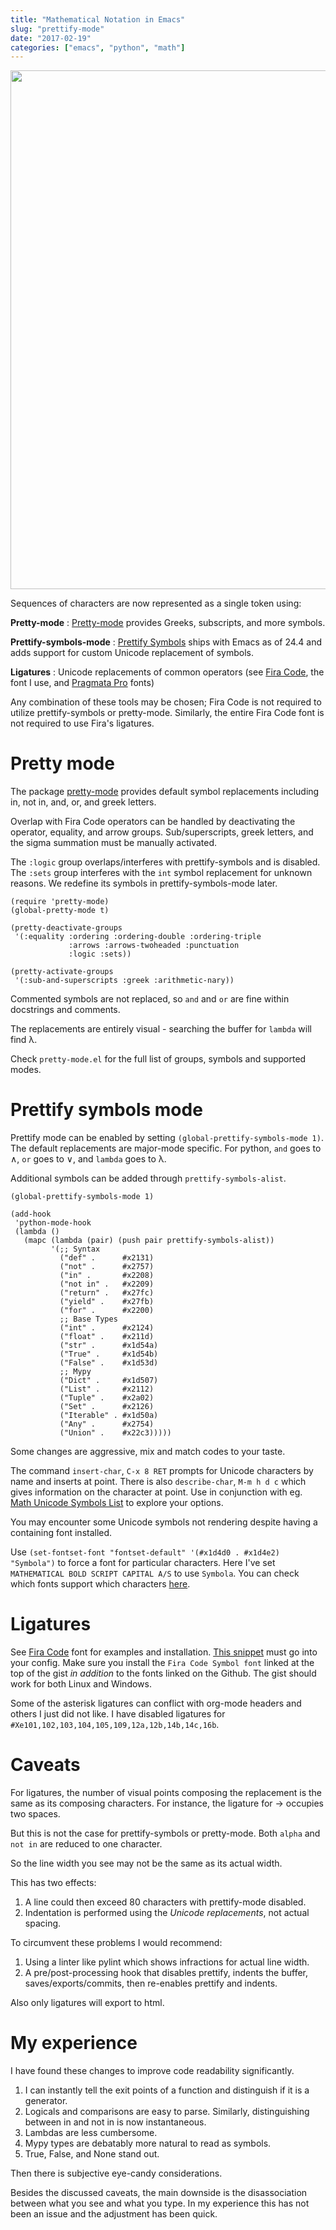 ```yaml
---
title: "Mathematical Notation in Emacs"
slug: "prettify-mode"
date: "2017-02-19"
categories: ["emacs", "python", "math"]
---
```


<img src="/img/prettify-mode.png" width="660" height="830" />

Sequences of characters are now represented as a single token using:

**Pretty-mode**
:   [Pretty-mode](https://github.com/akatov/pretty-mode) provides Greeks,
    subscripts, and more symbols.

**Prettify-symbols-mode**
:   [Prettify
    Symbols](http://emacsredux.com/blog/2014/08/25/a-peek-at-emacs-24-dot-4-prettify-symbols-mode/)
    ships with Emacs as of 24.4 and adds support for custom Unicode replacement
    of symbols.

**Ligatures**
:   Unicode replacements of common operators (see [Fira
    Code](https://github.com/tonsky/FiraCode), the font I use, and [Pragmata
    Pro](https://github.com/fabrizioschiavi/pragmatapro) fonts)

Any combination of these tools may be chosen; Fira Code is not required to
utilize prettify-symbols or pretty-mode. Similarly, the entire Fira Code
font is not required to use Fira's ligatures.

# Pretty mode

The package [pretty-mode](https://github.com/akatov/pretty-mode) provides
default symbol replacements including in, not in, and, or, and greek letters.

Overlap with Fira Code operators can be handled by deactivating the operator,
equality, and arrow groups. Sub/superscripts, greek letters, and the sigma
summation must be manually activated.

The `:logic` group overlaps/interferes with prettify-symbols and is disabled.
The `:sets` group interferes with the `int` symbol replacement for unknown
reasons. We redefine its symbols in prettify-symbols-mode later.

``` {elisp}
(require 'pretty-mode)
(global-pretty-mode t)

(pretty-deactivate-groups
 '(:equality :ordering :ordering-double :ordering-triple
             :arrows :arrows-twoheaded :punctuation
             :logic :sets))

(pretty-activate-groups
 '(:sub-and-superscripts :greek :arithmetic-nary))
```

Commented symbols are not replaced, so `and` and `or` are fine within
docstrings and comments.

The replacements are entirely visual - searching the buffer for `lambda` will
find λ.

Check `pretty-mode.el` for the full list of groups, symbols and supported
modes.

# Prettify symbols mode

Prettify mode can be enabled by setting `(global-prettify-symbols-mode 1)`. The
default replacements are major-mode specific. For python, `and` goes to ∧, `or`
goes to ∨, and `lambda` goes to λ.

Additional symbols can be added through `prettify-symbols-alist`.

``` {elisp}
(global-prettify-symbols-mode 1)

(add-hook
 'python-mode-hook
 (lambda ()
   (mapc (lambda (pair) (push pair prettify-symbols-alist))
         '(;; Syntax
           ("def" .      #x2131)
           ("not" .      #x2757)
           ("in" .       #x2208)
           ("not in" .   #x2209)
           ("return" .   #x27fc)
           ("yield" .    #x27fb)
           ("for" .      #x2200)
           ;; Base Types
           ("int" .      #x2124)
           ("float" .    #x211d)
           ("str" .      #x1d54a)
           ("True" .     #x1d54b)
           ("False" .    #x1d53d)
           ;; Mypy
           ("Dict" .     #x1d507)
           ("List" .     #x2112)
           ("Tuple" .    #x2a02)
           ("Set" .      #x2126)
           ("Iterable" . #x1d50a)
           ("Any" .      #x2754)
           ("Union" .    #x22c3)))))
```

Some changes are aggressive, mix and match codes to your taste.

The command `insert-char`, `C-x 8 RET` prompts for Unicode characters by name
and inserts at point. There is also `describe-char`, `M-m h d c` which gives information on the character at point. Use in conjunction with eg. [Math Unicode Symbols List](https://en.wikipedia.org/wiki/Mathematical_operators_and_symbols_in_Unicode) to explore your options.

You may encounter some Unicode symbols not rendering despite having a
containing font installed.

Use `(set-fontset-font "fontset-default" '(#x1d4d0 . #x1d4e2) "Symbola")` to
force a font for particular characters. Here I've set `MATHEMATICAL BOLD SCRIPT
CAPITAL A/S` to use `Symbola`. You can check which fonts support which
characters [here](http://www.fileformat.info/info/unicode/index.htm).

# Ligatures

See [Fira Code](https://github.com/tonsky/FiraCode) font for examples and
installation. [This
snippet](https://gist.github.com/mordocai/50783defab3c3d1650e068b4d1c91495)
must go into your config. Make sure you install the `Fira Code Symbol font`
linked at the top of the gist *in addition* to the fonts linked on the Github.
The gist should work for both Linux and Windows.

Some of the asterisk ligatures can conflict with org-mode headers and others I
just did not like. I have disabled ligatures for
`#Xe101,102,103,104,105,109,12a,12b,14b,14c,16b`.

# Caveats

For ligatures, the number of visual points composing the replacement is the
same as its composing characters. For instance, the ligature for -&gt; occupies
two spaces.

But this is not the case for prettify-symbols or pretty-mode. Both `alpha` and
`not in` are reduced to one character.

So the line width you see may not be the same as its actual width.

This has two effects:

1.  A line could then exceed 80 characters with prettify-mode disabled.
2.  Indentation is performed using the *Unicode replacements*, not actual
    spacing.

To circumvent these problems I would recommend:

1.  Using a linter like pylint which shows infractions for actual line width.
2.  A pre/post-processing hook that disables prettify, indents the buffer,
    saves/exports/commits, then re-enables prettify and indents.

Also only ligatures will export to html.

# My experience

I have found these changes to improve code readability significantly.

1.  I can instantly tell the exit points of a function and distinguish if it is
    a generator.
2.  Logicals and comparisons are easy to parse. Similarly, distinguishing
    between in and not in is now instantaneous.
3.  Lambdas are less cumbersome.
4.  Mypy types are debatably more natural to read as symbols.
5.  True, False, and None stand out.

Then there is subjective eye-candy considerations.

Besides the discussed caveats, the main downside is the disassociation between
what you see and what you type. In my experience this has not been an issue and
the adjustment has been quick.
